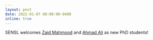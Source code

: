 ```yaml
---
layout: post
date: 2022-01-07 00:00:00-0400
inline: true
---
```


SENSL welcomes [Zaid Mahmood](https://www.linkedin.com/in/zaid-mahmood-b360a21b6/)
and [Ahmad Ali](https://www.linkedin.com/in/ahmad-ali-18718a115/) as new PhD students!
